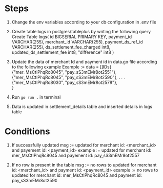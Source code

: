 # Steps
1. Change the env variables according to your db configuration in .env file

2. Create table logs in postgres/tableplus by writing the following query
	Create Table logs(
		id BIGSERIAL PRIMARY KEY,
		payment_id VARCHAR(255),
		merchant_id VARCHAR(255),
		payment_ds_ref_id VARCHAR(255),
		ds_settlement_fee_charged int8,
		updated_ds_settlement_fee int8,
		"difference" int8
	)

3. Update the data of merchant Id and payment id in data.go file according to the following example
	Example := 
	data = []IDs{
		{"mer_MsCtIPhqRc8045", "pay_sS3mEMr8ot2551"},
		{"mer_MsCtIPhqRc8045", "pay_sS3mEMr8ot2590"},
		                    .
		                    .
		                    .
		{"mer_MsCtIPhqRc8030", "pay_sS3mEMr8ot2578"},					
	}	

4. Run `go run .` in terminal

5. Data is updated in settlement_details table and inserted details in logs table


# Conditions
1. If successfully updated
   msg := updated for merchant id: <merchant_id> and payement id: <payment_id>
   example := updated for merchant id:  mer_MsCtIPhqRc8045  and payement id:  pay_sS3mEMr8ot2557

2. If no row is present in the table
   msg := no rows to updated for merchant id: <merchant_id> and payment id: <payment_id>
   example := no rows to updated for merchant id: mer_MsCtIPhqRc8045 and payment id: pay_sS3mEMr8ot2590

